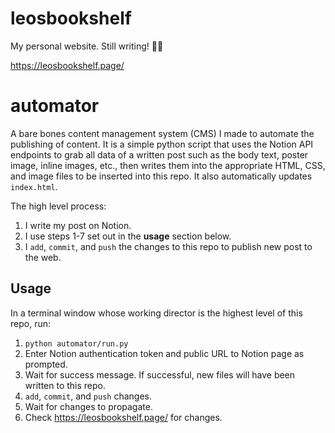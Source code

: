 # leosbookshelf
My personal website. Still writing! ✍🏻

https://leosbookshelf.page/

# automator
A bare bones content management system (CMS) I made to automate the publishing 
of content. It is a simple python script that uses the Notion API endpoints to 
grab all data of a written post such as the body text, poster image, inline 
images, etc., then writes them into the appropriate HTML, CSS, and image files 
to be inserted into this repo. It also automatically updates `index.html`.

The high level process:
1. I write my post on Notion.
2. I use steps 1-7 set out in the **usage** section below. 
3. I `add`, `commit`, and `push` the changes to this repo to publish new post to 
the web. 

## Usage
In a terminal window whose working director is the highest level of this repo, 
run:
1. `python automator/run.py`
2. Enter Notion authentication token and public URL to Notion page as prompted.
3. Wait for success message. If successful, new files will have been written to 
this repo. 
5. `add`, `commit`, and `push` changes. 
6. Wait for changes to propagate. 
7. Check https://leosbookshelf.page/ for changes.

